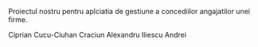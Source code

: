 Proiectul nostru pentru aplciatia de gestiune a concediilor angajatilor unei firme.

Ciprian Cucu-Ciuhan
Craciun Alexandru
Iliescu Andrei

